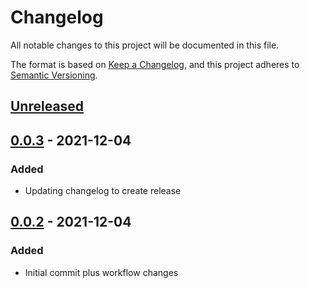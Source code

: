 # Changelog
All notable changes to this project will be documented in this file.

The format is based on [Keep a Changelog](https://keepachangelog.com/en/1.0.0/), and this project adheres to [Semantic Versioning](https://semver.org/spec/v2.0.0.html).

## [Unreleased]

## [0.0.3] - 2021-12-04
### Added
- Updating changelog to create release

## [0.0.2] - 2021-12-04
### Added
- Initial commit plus workflow changes

[Unreleased]: https://github.com/namuan/pypackage-auto-publish/compare/0.0.3...master
[0.0.3]: https://github.com/namuan/pypackage-auto-publish/compare/0.0.2...0.0.3
[0.0.2]: https://github.com/namuan/pypackage-auto-publish/tree/0.0.2
